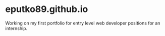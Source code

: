# eputko89.github.io
 Working on my first portfolio for entry level web developer positions for an internship.
